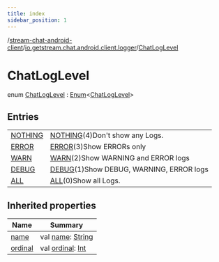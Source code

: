 ```yaml
---
title: index
sidebar_position: 1
---
```

/[stream-chat-android-client](../../index.md)/[io.getstream.chat.android.client.logger](../index.md)/[ChatLogLevel](index.md)  
  
  
  
# ChatLogLevel  
enum [ChatLogLevel](index.md) : [Enum](https://kotlinlang.org/api/latest/jvm/stdlib/kotlin/-enum/index.html)&lt;[ChatLogLevel](index.md)&gt;   
  
## Entries  
  
| | |
|---|---|
| <a name="io.getstream.chat.android.client.logger/ChatLogLevel.NOTHING///PointingToDeclaration/"></a>[NOTHING](NOTHING/index.md)| <a name="io.getstream.chat.android.client.logger/ChatLogLevel.NOTHING///PointingToDeclaration/"></a>[NOTHING](NOTHING/index.md)(4)Don't show any Logs.|
| <a name="io.getstream.chat.android.client.logger/ChatLogLevel.ERROR///PointingToDeclaration/"></a>[ERROR](ERROR/index.md)| <a name="io.getstream.chat.android.client.logger/ChatLogLevel.ERROR///PointingToDeclaration/"></a>[ERROR](ERROR/index.md)(3)Show ERRORs only|
| <a name="io.getstream.chat.android.client.logger/ChatLogLevel.WARN///PointingToDeclaration/"></a>[WARN](WARN/index.md)| <a name="io.getstream.chat.android.client.logger/ChatLogLevel.WARN///PointingToDeclaration/"></a>[WARN](WARN/index.md)(2)Show WARNING and ERROR logs|
| <a name="io.getstream.chat.android.client.logger/ChatLogLevel.DEBUG///PointingToDeclaration/"></a>[DEBUG](DEBUG/index.md)| <a name="io.getstream.chat.android.client.logger/ChatLogLevel.DEBUG///PointingToDeclaration/"></a>[DEBUG](DEBUG/index.md)(1)Show DEBUG, WARNING, ERROR logs|
| <a name="io.getstream.chat.android.client.logger/ChatLogLevel.ALL///PointingToDeclaration/"></a>[ALL](ALL/index.md)| <a name="io.getstream.chat.android.client.logger/ChatLogLevel.ALL///PointingToDeclaration/"></a>[ALL](ALL/index.md)(0)Show all Logs.|
  
  
## Inherited properties  
  
|  Name |  Summary | 
|---|---|
| <a name="io.getstream.chat.android.client.logger/ChatLogLevel/name/#/PointingToDeclaration/"></a>[name](index.md#264469644%2FProperties%2F-423410878)| <a name="io.getstream.chat.android.client.logger/ChatLogLevel/name/#/PointingToDeclaration/"></a>val [name](index.md#264469644%2FProperties%2F-423410878): [String](https://kotlinlang.org/api/latest/jvm/stdlib/kotlin/-string/index.html)|
| <a name="io.getstream.chat.android.client.logger/ChatLogLevel/ordinal/#/PointingToDeclaration/"></a>[ordinal](index.md#1319472946%2FProperties%2F-423410878)| <a name="io.getstream.chat.android.client.logger/ChatLogLevel/ordinal/#/PointingToDeclaration/"></a>val [ordinal](index.md#1319472946%2FProperties%2F-423410878): [Int](https://kotlinlang.org/api/latest/jvm/stdlib/kotlin/-int/index.html)|

